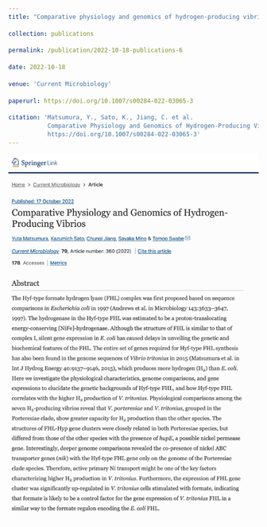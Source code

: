 ```yaml
---
title: "Comparative physiology and genomics of hydrogen-producing vibrios"

collection: publications

permalink: /publication/2022-10-18-publications-6

date: 2022-10-18

venue: 'Current Microbiology'

paperurl: https://doi.org/10.1007/s00284-022-03065-3

citation: 'Matsumura, Y., Sato, K., Jiang, C. et al. 
           Comparative Physiology and Genomics of Hydrogen-Producing Vibrios. Curr Microbiol 79, 360 (2022). 
           https://doi.org/10.1007/s00284-022-03065-3'
---
```



<img src="/images/pub-screencut/pub06.png"  align=center />
